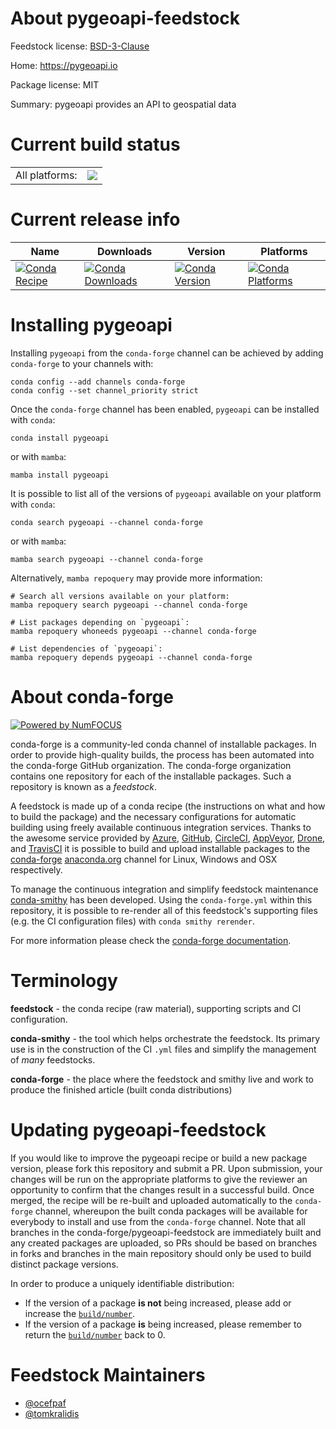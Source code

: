 About pygeoapi-feedstock
========================

Feedstock license: [BSD-3-Clause](https://github.com/conda-forge/pygeoapi-feedstock/blob/main/LICENSE.txt)

Home: https://pygeoapi.io

Package license: MIT

Summary: pygeoapi provides an API to geospatial data

Current build status
====================


<table><tr><td>All platforms:</td>
    <td>
      <a href="https://dev.azure.com/conda-forge/feedstock-builds/_build/latest?definitionId=8840&branchName=main">
        <img src="https://dev.azure.com/conda-forge/feedstock-builds/_apis/build/status/pygeoapi-feedstock?branchName=main">
      </a>
    </td>
  </tr>
</table>

Current release info
====================

| Name | Downloads | Version | Platforms |
| --- | --- | --- | --- |
| [![Conda Recipe](https://img.shields.io/badge/recipe-pygeoapi-green.svg)](https://anaconda.org/conda-forge/pygeoapi) | [![Conda Downloads](https://img.shields.io/conda/dn/conda-forge/pygeoapi.svg)](https://anaconda.org/conda-forge/pygeoapi) | [![Conda Version](https://img.shields.io/conda/vn/conda-forge/pygeoapi.svg)](https://anaconda.org/conda-forge/pygeoapi) | [![Conda Platforms](https://img.shields.io/conda/pn/conda-forge/pygeoapi.svg)](https://anaconda.org/conda-forge/pygeoapi) |

Installing pygeoapi
===================

Installing `pygeoapi` from the `conda-forge` channel can be achieved by adding `conda-forge` to your channels with:

```
conda config --add channels conda-forge
conda config --set channel_priority strict
```

Once the `conda-forge` channel has been enabled, `pygeoapi` can be installed with `conda`:

```
conda install pygeoapi
```

or with `mamba`:

```
mamba install pygeoapi
```

It is possible to list all of the versions of `pygeoapi` available on your platform with `conda`:

```
conda search pygeoapi --channel conda-forge
```

or with `mamba`:

```
mamba search pygeoapi --channel conda-forge
```

Alternatively, `mamba repoquery` may provide more information:

```
# Search all versions available on your platform:
mamba repoquery search pygeoapi --channel conda-forge

# List packages depending on `pygeoapi`:
mamba repoquery whoneeds pygeoapi --channel conda-forge

# List dependencies of `pygeoapi`:
mamba repoquery depends pygeoapi --channel conda-forge
```


About conda-forge
=================

[![Powered by
NumFOCUS](https://img.shields.io/badge/powered%20by-NumFOCUS-orange.svg?style=flat&colorA=E1523D&colorB=007D8A)](https://numfocus.org)

conda-forge is a community-led conda channel of installable packages.
In order to provide high-quality builds, the process has been automated into the
conda-forge GitHub organization. The conda-forge organization contains one repository
for each of the installable packages. Such a repository is known as a *feedstock*.

A feedstock is made up of a conda recipe (the instructions on what and how to build
the package) and the necessary configurations for automatic building using freely
available continuous integration services. Thanks to the awesome service provided by
[Azure](https://azure.microsoft.com/en-us/services/devops/), [GitHub](https://github.com/),
[CircleCI](https://circleci.com/), [AppVeyor](https://www.appveyor.com/),
[Drone](https://cloud.drone.io/welcome), and [TravisCI](https://travis-ci.com/)
it is possible to build and upload installable packages to the
[conda-forge](https://anaconda.org/conda-forge) [anaconda.org](https://anaconda.org/)
channel for Linux, Windows and OSX respectively.

To manage the continuous integration and simplify feedstock maintenance
[conda-smithy](https://github.com/conda-forge/conda-smithy) has been developed.
Using the ``conda-forge.yml`` within this repository, it is possible to re-render all of
this feedstock's supporting files (e.g. the CI configuration files) with ``conda smithy rerender``.

For more information please check the [conda-forge documentation](https://conda-forge.org/docs/).

Terminology
===========

**feedstock** - the conda recipe (raw material), supporting scripts and CI configuration.

**conda-smithy** - the tool which helps orchestrate the feedstock.
                   Its primary use is in the construction of the CI ``.yml`` files
                   and simplify the management of *many* feedstocks.

**conda-forge** - the place where the feedstock and smithy live and work to
                  produce the finished article (built conda distributions)


Updating pygeoapi-feedstock
===========================

If you would like to improve the pygeoapi recipe or build a new
package version, please fork this repository and submit a PR. Upon submission,
your changes will be run on the appropriate platforms to give the reviewer an
opportunity to confirm that the changes result in a successful build. Once
merged, the recipe will be re-built and uploaded automatically to the
`conda-forge` channel, whereupon the built conda packages will be available for
everybody to install and use from the `conda-forge` channel.
Note that all branches in the conda-forge/pygeoapi-feedstock are
immediately built and any created packages are uploaded, so PRs should be based
on branches in forks and branches in the main repository should only be used to
build distinct package versions.

In order to produce a uniquely identifiable distribution:
 * If the version of a package **is not** being increased, please add or increase
   the [``build/number``](https://docs.conda.io/projects/conda-build/en/latest/resources/define-metadata.html#build-number-and-string).
 * If the version of a package **is** being increased, please remember to return
   the [``build/number``](https://docs.conda.io/projects/conda-build/en/latest/resources/define-metadata.html#build-number-and-string)
   back to 0.

Feedstock Maintainers
=====================

* [@ocefpaf](https://github.com/ocefpaf/)
* [@tomkralidis](https://github.com/tomkralidis/)

